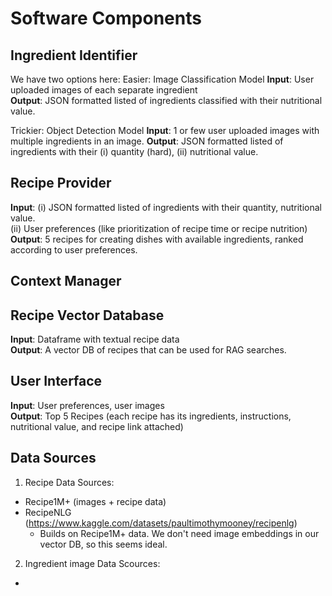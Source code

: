 # Software Components 

## Ingredient Identifier
We have two options here:
Easier: Image Classification Model
**Input**: User uploaded images of each separate ingredient    
**Output**: JSON formatted listed of ingredients classified with their nutritional value.   

Trickier: Object Detection Model
**Input**: 1 or few user uploaded images with multiple ingredients in an image.
**Output**: JSON formatted listed of ingredients with their (i) quantity (hard), (ii) nutritional value.   



## Recipe Provider  
**Input**: (i) JSON formatted listed of ingredients with their quantity, nutritional value.  
(ii) User preferences (like prioritization of recipe time or recipe nutrition)   
**Output**: 5 recipes for creating dishes with available ingredients, ranked according to user preferences.

## Context Manager 

## Recipe Vector Database
**Input**: Dataframe with textual recipe data  
**Output**: A vector DB of recipes that can be used for RAG searches.

## User Interface 
**Input**: User preferences, user images  
**Output**: Top 5 Recipes (each recipe has its ingredients, instructions, nutritional value, and recipe link attached)


## Data Sources

1. Recipe Data Sources:
- Recipe1M+ (images + recipe data)
- RecipeNLG (https://www.kaggle.com/datasets/paultimothymooney/recipenlg)
  - Builds on Recipe1M+ data. We don't need image embeddings in our vector DB, so this seems ideal.
 
2. Ingredient image Data Scources:
- 
